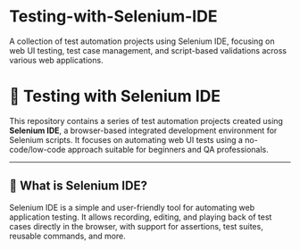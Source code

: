 # Testing-with-Selenium-IDE
A collection of test automation projects using Selenium IDE, focusing on web UI testing, test case management, and script-based validations across various web applications.


# 🧪 Testing with Selenium IDE

This repository contains a series of test automation projects created using **Selenium IDE**, a browser-based integrated development environment for Selenium scripts. It focuses on automating web UI tests using a no-code/low-code approach suitable for beginners and QA professionals.

---

## 📌 What is Selenium IDE?

Selenium IDE is a simple and user-friendly tool for automating web application testing. It allows recording, editing, and playing back of test cases directly in the browser, with support for assertions, test suites, reusable commands, and more.



